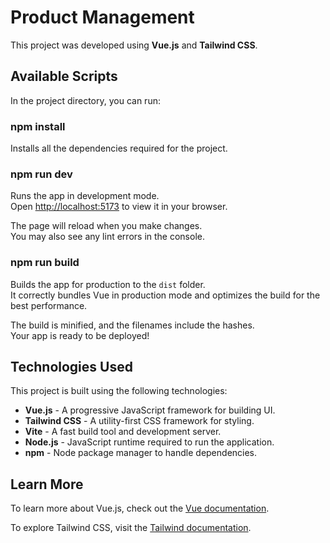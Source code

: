 # Product Management

This project was developed using **Vue.js** and **Tailwind CSS**.

## Available Scripts

In the project directory, you can run:

### npm install

Installs all the dependencies required for the project.

### npm run dev

Runs the app in development mode.  
Open [http://localhost:5173](http://localhost:5173) to view it in your browser.

The page will reload when you make changes.  
You may also see any lint errors in the console.

### npm run build

Builds the app for production to the `dist` folder.  
It correctly bundles Vue in production mode and optimizes the build for the best performance.

The build is minified, and the filenames include the hashes.  
Your app is ready to be deployed!

## Technologies Used

This project is built using the following technologies:

- **Vue.js** - A progressive JavaScript framework for building UI.
- **Tailwind CSS** - A utility-first CSS framework for styling.
- **Vite** - A fast build tool and development server.
- **Node.js** - JavaScript runtime required to run the application.
- **npm** - Node package manager to handle dependencies.

## Learn More

To learn more about Vue.js, check out the [Vue documentation](https://vuejs.org/).

To explore Tailwind CSS, visit the [Tailwind documentation](https://tailwindcss.com/docs/installation).
